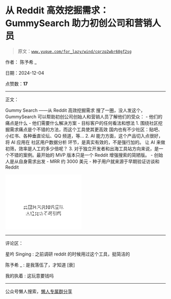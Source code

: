 # 从 Reddit 高效挖掘需求：GummySearch 助力初创公司和营销人员

> 原文：[`www.yuque.com/for_lazy/wind/cqrzp2wbr68gf2sg`](https://www.yuque.com/for_lazy/wind/cqrzp2wbr68gf2sg)

作者： 陈予希 _

日期：2024-12-04

点赞数：**17**

* * *

正文：

Gummy Search ——从 Reddit 高效挖掘需求 搜了一圈，没人发这个， GummySearch 可以帮助初创公司创始人和营销人员了解他们的受众： - 他们的痛点是什么 - 他们需要什么解决方案 - 目标客户的任何看法和想法 1. 围绕社区挖掘需求痛点是个不错的方法，而这个工具使其更高效
国内也有不少社区：贴吧、小红书、各种垂直论坛、QQ 频道，等... 2. AI 能力方面，这个产品切入点很好，将 AI 应用在 社区用户数据分析
环节，是真实有效的，不是强行加的。 让 AI 来做初筛，效率是人工的多少倍呢？ 3. 对于独立开发者和出海工具站方向来说，是一个不错的案例。最开始的
MVP 版本只是一个 Reddit 增强搜索的简陋版。 - 创始人是从自身需求出发 - MRR 约 3000 美元 - 种子用户就来源于早期验证访谈和
Reddit

![](img/11398a42a9d719896d7f35a6b9838254.png "None")

* * *

评论区：

星吟 Singing : 之前调研 reddit 的时候用过这个工具，挺简洁的

陈予希 _ : 是我落伍了，才知道 [衰]

我的执着 : 这玩意要钱吗

* * *

公众号懒人搜索，[懒人专属群分享](https://lazybook.fun/#/blog/group)